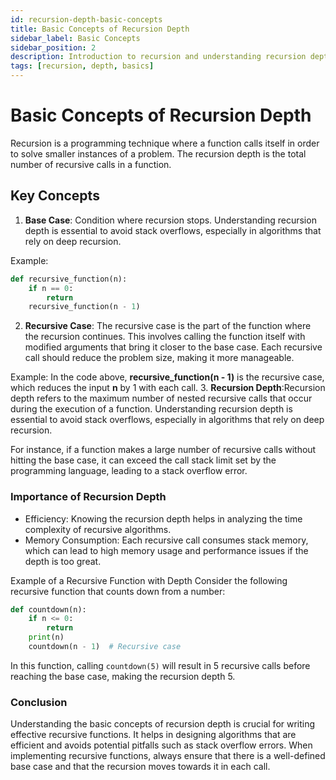```yaml
---
id: recursion-depth-basic-concepts
title: Basic Concepts of Recursion Depth
sidebar_label: Basic Concepts
sidebar_position: 2
description: Introduction to recursion and understanding recursion depth.
tags: [recursion, depth, basics]
---
```


# Basic Concepts of Recursion Depth

Recursion is a programming technique where a function calls itself in order to solve smaller instances of a problem. The recursion depth is the total number of recursive calls in a function.

## Key Concepts
1. **Base Case**: Condition where recursion stops. Understanding recursion depth is essential to avoid stack overflows, especially in algorithms that rely on deep recursion.

Example:
```python
def recursive_function(n):
    if n == 0:
        return
    recursive_function(n - 1)
```
2. **Recursive Case**: The recursive case is the part of the function where the recursion continues. This involves calling the function itself with modified arguments that bring it closer to the base case. Each recursive call should reduce the problem size, making it more manageable.

Example: In the code above, **recursive_function(n - 1)** is the recursive case, which reduces the input **n** by 1 with each call.
3. **Recursion Depth**:Recursion depth refers to the maximum number of nested recursive calls that occur during the execution of a function. Understanding recursion depth is essential to avoid stack overflows, especially in algorithms that rely on deep recursion.

For instance, if a function makes a large number of recursive calls without hitting the base case, it can exceed the call stack limit set by the programming language, leading to a stack overflow error.

### Importance of Recursion Depth
- Efficiency: Knowing the recursion depth helps in analyzing the time complexity of recursive algorithms.
- Memory Consumption: Each recursive call consumes stack memory, which can lead to high memory usage and performance issues if the depth is too great.

Example of a Recursive Function with Depth Consider the following recursive function that counts down from a number:

``` python
def countdown(n):
    if n <= 0:
        return
    print(n)
    countdown(n - 1)  # Recursive case
```
In this function, calling `countdown(5)` will result in 5 recursive calls before reaching the base case, making the recursion depth 5.

### Conclusion
Understanding the basic concepts of recursion depth is crucial for writing effective recursive functions. It helps in designing algorithms that are efficient and avoids potential pitfalls such as stack overflow errors. When implementing recursive functions, always ensure that there is a well-defined base case and that the recursion moves towards it in each call.